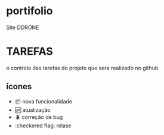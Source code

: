 # portifolio

Site DDRONE

# TAREFAS

o controle das tarefas do projeto que sera realizado no github

## ícones


- :package: nova funcionalidade
- :up: atualização
- :beetle: correção de bug
- :checkered flag: relase